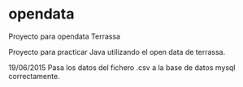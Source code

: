 # opendata
Proyecto para opendata Terrassa

Proyecto para practicar Java utilizando el open data de terrassa.

19/06/2015
Pasa los datos del fichero .csv a la base de datos mysql correctamente.

